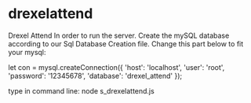 # drexelattend
Drexel Attend
In order to run the server.
Create the mySQL database according to our Sql Database Creation file.
Change this part below to fit your mysql:

let con = mysql.createConnection({
	'host': 'localhost',
	'user': 'root',
	'password': '12345678',
	'database': 'drexel_attend'
});

type in command line: node s_drexelattend.js
